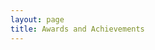 ```yaml
---
layout: page
title: Awards and Achievements
---
```

<!-- 
<style type="text/css">
	li{

		background: #fefefe;
	}
  p{
    font-family:"Courier New", Courier, monospace  
    color:#000;

  }

</style>

<ul>

<li>
  <p>
    Outstanding Reviewer Award from Elsevier Journal of Network and Computer Applications, 2018
   </p>
   <img src="/public/pictures/Out_JNCA_2018.jpg">
 </li>

<br>

<li>
  <p>
    Outstanding Reviewer Award from Elsevier Future Generation Computer Systems Journal, 2017
   </p>
   <img src="/public/pictures/Out_FGCS_2017.jpg">
 </li>

<br>

<li>
  <p>
    Outstanding Reviewer Award from Elsevier Signal Processing Journal, 2017
   </p>
   <img src="/public/pictures/Out_SIGPROC_2017.jpg">
 </li>
 
<br>	

<li>
  <p>
    Outstanding Reviewer Award from Elsevier Computer Communications Journal, 2017
   </p>
   <img src="/public/pictures/Out_COMCOM_2017.jpg">
 </li>
 
<br>

<li>
  <p>
    Outstanding Reviewer Award from Elsevier Digital Communications and Networks Journal, 2017
   </p>
   <img src="/public/pictures/Out_DCN_2017.jpg">
 </li>
 
<br>	
 
<li>
  <p>
    Best Paper Award at Next Generation Computing Conference, held at Jeju Halla University, Jeju, Republic of Korea, 2017
   </p>
   <img src="/public/pictures/Best_Paper_Award_2017.jpeg">
 </li>

 <br>

 <li>
  <p>
    Outstanding Research Award among Master Pakistani Students at Republic of Korea, 2016
   </p>
   <img src="/public/pictures/DSC_0469.JPG">
 </li>

 <br>
 
  <li>
   <p>
     MS leading to PhD Fellowship Award, 2015
   </p>
  </li>

 <li>
  <p>
   Winner of Software Project Competition at City University, Peshawar, Pakistan, 2014
   </p>
   <img src="/public/pictures/winner_cityu_2014.jpg">
  </li>
  <br>
	
 <li>
  <p>1st Position Holder of Undergraduate Program, BS 2010-2014 (Gold Medalist)</p>	
 </li>	

  <li>
   <p>
    Runner Up of Speed Programming Competition at 3rd National Academic Expo, University of Swat, Pakistan, 2014
   </p>
    <img src="/public/pictures/swat_2014.jpg">
   </li>

 <li>
   <p>Runner Up of Software Project Competition at 3rd National Academic Expo, University of Swat, Pakistan, 2014</p>	
 </li>

  <li>
    <p>
      Runner up of Software Project Competition at Islamia College University Emerging Technology Competition, Peshawar, Pakistan, 2014	
    </p>
    <img src="/public/pictures/winner_icp_2014.jpg">
   </li>
	
   <li>
    <p>
      Winner of Speed Programming Competition at Islamia College University Emerging Technology Competition, Peshawar, Pakistan, 2014
    </p>	
    </li>
	
   <li>
     <p>Runner Up of Speed Programming Competition at Abasyn University, Peshawar, Pakistan, 2014</p>	
    </li>
	
   <li>
    <p>
     Winner of Speed Programming Competition at City University, Peshawar, Pakistan, 2013
     </p>
     <img src="/public/pictures/winner_2013.jpg">
   </li>
	
  <li>
   <p>Student Travel Award (6 students per board around the country, Pakistan), 2010</p>	
  </li>
	
  <li>
   <p>1st Position Holder of Secondary Schooling, 2006-2008</p>	
  </li>

</ul>


 -->